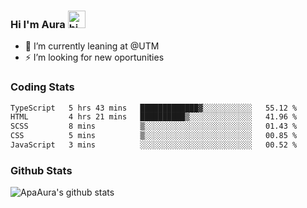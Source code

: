 ### Hi I'm Aura <img src="https://user-images.githubusercontent.com/1303154/88677602-1635ba80-d120-11ea-84d8-d263ba5fc3c0.gif" width="28px" alt="hi">

- 🔭 I’m currently leaning at @UTM
- ⚡ I’m looking for new oportunities


### Coding Stats

<!--START_SECTION:waka-->

```txt
TypeScript   5 hrs 43 mins   █████████████▓░░░░░░░░░░░   55.12 %
HTML         4 hrs 21 mins   ██████████▒░░░░░░░░░░░░░░   41.96 %
SCSS         8 mins          ▒░░░░░░░░░░░░░░░░░░░░░░░░   01.43 %
CSS          5 mins          ▒░░░░░░░░░░░░░░░░░░░░░░░░   00.85 %
JavaScript   3 mins          ░░░░░░░░░░░░░░░░░░░░░░░░░   00.52 %
```

<!--END_SECTION:waka-->

### Github Stats

![ApaAura's github stats](https://github-readme-stats.vercel.app/api?username=ApaAura&count_private=true&theme=tokyonight&hide=contribs,prs)
